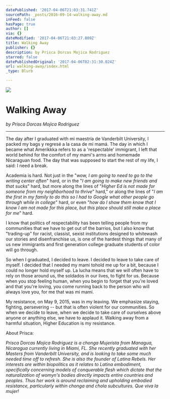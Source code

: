 ```yaml
---
datePublished: '2017-04-06T21:03:31.741Z'
sourcePath: _posts/2016-09-14-walking-away.md
inFeed: false
hasPage: true
author: []
via: {}
dateModified: '2017-04-06T21:03:27.809Z'
title: Walking Away
publisher: {}
description: by Prisca Dorcas Mojica Rodriguez
starred: false
datePublishedOriginal: '2017-04-06T02:31:30.024Z'
url: walking-away/index.html
_type: Blurb

---
```

![](https://the-grid-user-content.s3-us-west-2.amazonaws.com/ee037498-35cf-4f46-b20b-632641d4a6af.jpg)

# Walking Away

_by Prisca Dorcas Mojica Rodriguez_

---

The day after I graduated with mi maestría de Vanderbilt University, I packed my bags y regresé a la casa de mi mamá. The day in which I became what Amerikkka refers to as a 'respectable' immigrant, I left that world behind for the comfort of my mami's arms and homemade Nicaraguan food. The day that was supposed to start the rest of my life, I said: I need a break.

Academia is hard. Not just in the "_wow, I am going to need to go to the writing center often_" hard, or in the "_I am going to make new friends and that sucks_" hard, but more along the lines of "_Higher Ed is not made for someone from my neighborhood to thrive_" hard," or along the lines of "_I am the first in my family to do this so I had to Google what other people go through while in college_" hard, or even "_how do I show them know that I know I am not made for this place, but this place should still make a place for me_" hard.

I know that politics of respectability has been telling people from my communities that we have to get out of the barrios, but I also know that "trading-up" for racist, classist, sexist institutions designed to whitewash our stories and disenfranchise us, is one of the hardest things that many of us new immigrants and first generation college graduate students of color will go through.

So when I graduated, I decided to leave. I decided to leave to take care of myself. I decided that I needed my mami tohold me up for a bit, because I could no longer hold myself up. La lucha means that we will often have to rely on those around us, the soldados in our lives, to fight for us. Because when you stop feeling human, when you begin to forget that you're loved and that you're loving, you come running back to the person who will always love you, for me that was mi mami.

My resistance, on May 9, 2015, was in my leaving. We emphasize staying, fighting, persevering -- but that is often violent for our communities. So when we decide to leave, when we decide to take care of ourselves above anyone or anything else, we have to applaud it. Walking away from a harmful situation, Higher Education is my resistance.

About Prisca:

_Prisca Dorcas Mojica Rodriguez is a chonga Mujerista from Managua, Nicaragua currently living in Miami, FL. She recently graduated with her Masters from Vanderbilt University, and is looking to take some much needed time off to refresh. She is also the founder of Latina Rebels. Her interests are within biopolitics as it relates to Latina embodiment, specifically concerning models of conquerable flesh which dictate that the naturalization of womyn's bodies directly impacts entire countries and peoples. Thus her work is around reclaiming and upholding embodied resistance, particularly within chonga and chola subcultures. Que viva la mujer!_
